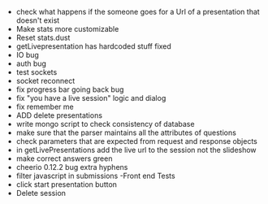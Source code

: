 - check what happens if the someone goes for a Url of a presentation that doesn't exist
- Make stats more customizable
- Reset stats.dust
- getLivepresentation has hardcoded stuff fixed
- IO bug
- auth bug
- test sockets
- socket reconnect
- fix progress bar going back bug
- fix "you have a live session" logic and dialog
- fix remember me
- ADD delete presentations
- write mongo script to check consistency of database
- make sure that the parser maintains all the attributes of questions
- check parameters that are expected from request and response objects
- in getLivePresentations add the live url to the session not the slideshow
- make correct answers green
- cheerio 0.12.2 bug extra hyphens
- filter javascript in submissions
-Front end Tests
 - click start presentation button
 - Delete session
